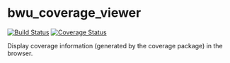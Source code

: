 # bwu_coverage_viewer

[![Build Status](https://travis-ci.org/bwu-dart/bwu_coverage_viewer.svg?branch=travis)](https://travis-ci.org/bwu-dart/bwu_coverage_viewer)
[![Coverage Status](https://coveralls.io/repos/bwu-dart/bwu_coverage_viewer/badge.svg)](https://coveralls.io/r/bwu-dart/bwu_coverage_viewer)

Display coverage information (generated by the coverage package) in the browser.

